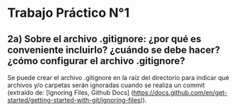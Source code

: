 # Trabajo Práctico N°1
## 2a) Sobre el archivo .gitignore: ¿por qué es conveniente incluirlo? ¿cuándo se debe hacer? ¿cómo configurar el archivo .gitignore?

Se puede crear el archivo .gitignore en la raíz del directorio para indicar qué archivos y/o carpetas serán ignoradas cuando se realiza un commit (extraído de: [Ignoring Files, Github Docs] (https://docs.github.com/en/get-started/getting-started-with-git/ignoring-files)).